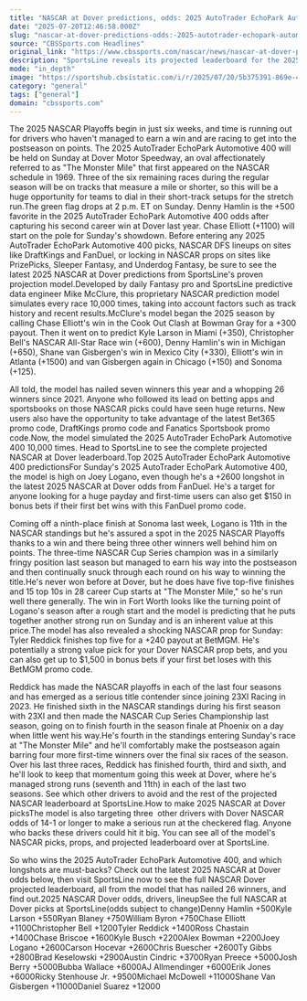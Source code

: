 ```yaml
---
title: "NASCAR at Dover predictions, odds: 2025 AutoTrader EchoPark Automotive picks from model that called 26 wins"
date: "2025-07-20T12:46:58.000Z"
slug: "nascar-at-dover-predictions-odds:-2025-autotrader-echopark-automotive-picks-from-model-that-called-26-wins"
source: "CBSSports.com Headlines"
original_link: "https://www.cbssports.com/nascar/news/nascar-at-dover-predictions-odds-2025-autotrader-echopark-automotive-picks-from-model-that-called-26-wins/"
description: "SportsLine reveals its projected leaderboard for the 2025 AutoTrader EchoPark Automotive 400 and Round 4 of the NASCAR In-Season Challenge. Use it for NASCAR picks at sites like DraftKings, FanDuel and PrizePicks."
mode: "in_depth"
image: "https://sportshub.cbsistatic.com/i/r/2025/07/20/5b375391-869e-4bd2-8e65-90024fea538f/thumbnail/1200x675/67d3080deb97ad8f1d589ee5c817109c/tyler-reddick.jpg"
category: "general"
tags: ["general"]
domain: "cbssports.com"
---
```

The 2025 NASCAR Playoffs begin in just six weeks, and time is running out for drivers who haven't managed to earn a win and are racing to get into the postseason on points. The 2025 AutoTrader EchoPark Automotive 400 will be held on Sunday at Dover Motor Speedway, an oval affectionately referred to as "The Monster Mile" that first appeared on the NASCAR schedule in 1969. Three of the six remaining races during the regular season will be on tracks that measure a mile or shorter, so this will be a huge opportunity for teams to dial in their short-track setups for the stretch run.The green flag drops at 2 p.m. ET on Sunday. Denny Hamlin is the +500 favorite in the 2025 AutoTrader EchoPark Automotive 400 odds after capturing his second career win at Dover last year. Chase Elliott (+1100) will start on the pole for Sunday's showdown. Before entering any 2025 AutoTrader EchoPark Automotive 400 picks, NASCAR DFS lineups on sites like DraftKings and FanDuel, or locking in NASCAR props on sites like PrizePicks, Sleeper Fantasy, and Underdog Fantasy, be sure to see the latest 2025 NASCAR at Dover predictions from SportsLine's proven projection model.Developed by daily Fantasy pro and SportsLine predictive data engineer Mike McClure, this proprietary NASCAR prediction model simulates every race 10,000 times, taking into account factors such as track history and recent results.McClure's model began the 2025 season by calling Chase Elliott's win in the Cook Out Clash at Bowman Gray for a +300 payout. Then it went on to predict Kyle Larson in Miami (+350), Christopher Bell's NASCAR All-Star Race win (+600), Denny Hamlin's win in Michigan (+650), Shane van Gisbergen's win in Mexico City (+330), Elliott's win in Atlanta (+1500) and van Gisbergen again in Chicago (+150) and Sonoma (+125).
        

All told, the model has nailed seven winners this year and a whopping 26 winners since 2021. Anyone who followed its lead on betting apps and sportsbooks on those NASCAR picks could have seen huge returns. New users also have the opportunity to take advantage of the latest Bet365 promo code, DraftKings promo code and Fanatics Sportsbook promo code.Now, the model simulated the 2025 AutoTrader EchoPark Automotive 400 10,000 times. Head to SportsLine to see the complete projected NASCAR at Dover leaderboard.Top 2025 AutoTrader EchoPark Automotive 400 predictionsFor Sunday's 2025 AutoTrader EchoPark Automotive 400, the model is high on Joey Logano, even though he's a +2600 longshot in the latest 2025 NASCAR at Dover odds from FanDuel. He's a target for anyone looking for a huge payday and first-time users can also get $150 in bonus bets if their first bet wins with this FanDuel promo code.
        

Coming off a ninth-place finish at Sonoma last week, Logano is 11th in the NASCAR standings but he's assured a spot in the 2025 NASCAR Playoffs thanks to a win and there being three other winners well behind him on points. The three-time NASCAR Cup Series champion was in a similarly fringy position last season but managed to earn his way into the postseason and then continually snuck through each round on his way to winning the title.He's never won before at Dover, but he does have five top-five finishes and 15 top 10s in 28 career Cup starts at "The Monster Mile," so he's run well there generally. The win in Fort Worth looks like the turning point of Logano's season after a rough start and the model is predicting that he puts together another strong run on Sunday and is an inherent value at this price.The model has also revealed a shocking NASCAR prop for Sunday: Tyler Reddick finishes top five for a +240 payout at BetMGM. He's potentially a strong value pick for your Dover NASCAR prop bets, and you can also get up to $1,500 in bonus bets if your first bet loses with this BetMGM promo code.
        

Reddick has made the NASCAR playoffs in each of the last four seasons and has emerged as a serious title contender since joining 23XI Racing in 2023. He finished sixth in the NASCAR standings during his first season with 23XI and then made the NASCAR Cup Series Championship last season, going on to finish fourth in the season finale at Phoenix on a day when little went his way.He's fourth in the standings entering Sunday's race at "The Monster Mile" and he'll comfortably make the postseason again barring four more first-time winners over the final six races of the season. Over his last three races, Reddick has finished fourth, third and sixth, and he'll look to keep that momentum going this week at Dover, where he's managed strong runs (seventh and 11th) in each of the last two seasons. See which other drivers to avoid and the rest of the projected NASCAR leaderboard at SportsLine.How to make 2025 NASCAR at Dover picksThe model is also targeting three  other drivers with Dover NASCAR odds of 14-1 or longer to make a serious run at the checkered flag. Anyone who backs these drivers could hit it big. You can see all of the model's NASCAR picks, props, and projected leaderboard over at SportsLine.
        

So who wins the 2025 AutoTrader EchoPark Automotive 400, and which longshots are must-backs? Check out the latest 2025 NASCAR at Dover odds below, then visit SportsLine now to see the full NASCAR Dover projected leaderboard, all from the model that has nailed 26 winners, and find out.2025 NASCAR Dover odds, drivers, lineupSee the full NASCAR at Dover picks at SportsLine(odds subject to change)Denny Hamlin +500Kyle Larson +550Ryan Blaney +750William Byron +750Chase Elliott +1100Christopher Bell +1200Tyler Reddick +1400Ross Chastain +1400Chase Briscoe +1600Kyle Busch +2200Alex Bowman +2200Joey Logano +2600Carson Hocevar +2600Chris Buescher +2600Ty Gibbs +2800Brad Keselowski +2900Austin Cindric +3700Ryan Preece +5000Josh Berry +5000Bubba Wallace +6000AJ Allmendinger +6000Erik Jones +6000Ricky Stenhouse Jr. +9500Michael McDowell +11000Shane Van Gisbergen +11000Daniel Suarez +12000